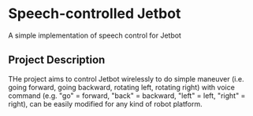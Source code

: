 # Speech-controlled Jetbot
A simple implementation of speech control for Jetbot

## Project Description
THe project aims to control Jetbot wirelessly to do simple maneuver (i.e. going forward, going backward, rotating left, rotating right) with voice command (e.g. "go" = forward, "back" = backward, "left" = left, "right" = right), can be easily modified for any kind of robot platform.
